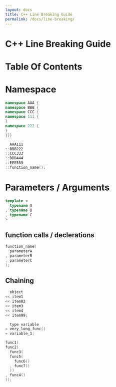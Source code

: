 ```yaml
---
layout: docs
title: C++ Line Breaking Guide
permalink: /docs/line-breaking/
---
```


C++ Line Breaking Guide
==========================================================================
Table Of Contents
==========================================================================

Namespace
==========================================================================
```c++
namespace AAA {
namespace BBB {
namespace CCC {
namespace 111 {
}
namespace 222 {
}
}}}
```

```c++
  AAA111
::BBB222
::CCC333
::DDD444
::EEE555
::function_name();
```

Parameters / Arguments
==========================================================================
```c++
template <
  typename A
, typename B
, typename C
>
```

function calls / declerations
--------------------------------------------------------------------------
```c++
function_name(
  parameterA
, parameterB
, parameterC
);
```

Chaining
--------------------------------------------------------------------------
```c++
  object
<< item1
<< item02
<< item3
<< item4
<< item99;
```
```c++
  type variable
= very_long_func()
= variable_1;
```

```c++
func1(
func2(
  func3(
  func5(
    func6()
  , func7()
  ))
, func4()
));
```
